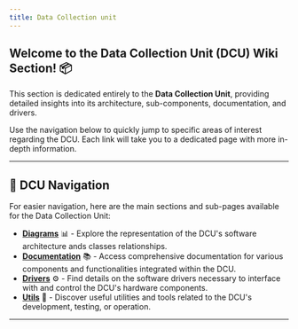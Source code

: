```yaml
---
title: Data Collection unit
---
```

## Welcome to the Data Collection Unit (DCU) Wiki Section! 📦

This section is dedicated entirely to the **Data Collection Unit**, providing detailed insights into its architecture, sub-components, documentation, and drivers.

Use the navigation below to quickly jump to specific areas of interest regarding the DCU. Each link will take you to a dedicated page with more in-depth information.

---

## 🧭 DCU Navigation

For easier navigation, here are the main sections and sub-pages available for the Data Collection Unit:

*   **[Diagrams](https://gitlab.com/hydromotive/2425-acquistionmodule-dev/-/wikis/home/Data-collection-unit/Diagrams)** 📊 - Explore the representation of the DCU's software architecture ands classes relationships.
*   **[Documentation](https://gitlab.com/hydromotive/2425-acquistionmodule-dev/-/wikis/home/Data-collection-unit/Documentation)** 📚 - Access comprehensive documentation for various components and functionalities integrated within the DCU.
*   **[Drivers](https://gitlab.com/hydromotive/2425-acquistionmodule-dev/-/wikis/home/Data-collection-unit/Drivers)** ⚙️ - Find details on the software drivers necessary to interface with and control the DCU's hardware components.
*   **[Utils](https://gitlab.com/hydromotive/2425-acquistionmodule-dev/-/wikis/home/Data-collection-unit/Utils)** 🔧 - Discover useful utilities and tools related to the DCU's development, testing, or operation.

---